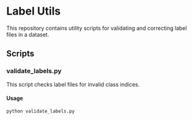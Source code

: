 # Label Utils

This repository contains utility scripts for validating and correcting label files in a dataset.

## Scripts

### validate_labels.py

This script checks label files for invalid class indices.

#### Usage

```bash
python validate_labels.py
